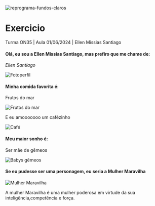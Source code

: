 ![reprograma-fundos-claros](https://github.com/EllenMSantiago/teste-01/assets/171206390/c8e4d99f-6d65-406a-90b4-d8fb8b9ad055)

# Exercicio 

Turma ON35 | Aula 01/06/2024 | Ellen Missias Santiago


#### Olá, eu sou a Ellen Missias Santiago, mas prefiro que me chame de:
*Ellen Santiago*

![Fotoperfil](https://github.com/EllenMSantiago/teste-01/assets/171206390/efd6156a-d10d-46ac-a217-c3a15c08ceec)


#### Minha comida favorita é:
Frutos do mar


![Frutos do mar](https://media1.giphy.com/media/v1.Y2lkPTc5MGI3NjExNHRvYXcyYnNnN21rZXdib2w1NzBkZGM4c2F2eWM3cGR0bXFjZnQzNiZlcD12MV9pbnRlcm5hbF9naWZfYnlfaWQmY3Q9Zw/2JjDO2aWovqo0/giphy.webp)

E eu amooooooo um cafézinho


![Café](https://media2.giphy.com/media/v1.Y2lkPTc5MGI3NjExbGZreTljOW9jYXUweXlyNWI2bzVubnMwMHJkZnVuZTRneW04aHZpNSZlcD12MV9pbnRlcm5hbF9naWZfYnlfaWQmY3Q9Zw/xThta0yq8q9JwHL8kg/giphy.webp)

#### Meu maior sonho é: 
Ser mãe de gêmeos

![Babys gêmeos](https://media1.giphy.com/media/v1.Y2lkPTc5MGI3NjExbjBuNTB3cG9zazl4NWI0bDN2MnIyZGp2Ym91cDBwZ2F2ZzFwcDZtOSZlcD12MV9pbnRlcm5hbF9naWZfYnlfaWQmY3Q9Zw/8UprgD2D1udTW/giphy.webp)

#### Se eu pudesse ser uma personagem, eu seria a Mulher Maravilha

![Mulher Maravilha](https://media1.giphy.com/media/v1.Y2lkPTc5MGI3NjExMHR4bTNoMG43a3IxNGs1dGUwdDdlb2UyNnFtNHMzNTdybXB6dTRwaCZlcD12MV9pbnRlcm5hbF9naWZfYnlfaWQmY3Q9Zw/PNcM9X0VLnnymK2MzK/giphy.webp)

A mulher Maravilha é uma mulher poderosa em virtude da sua inteligência,competência e força.